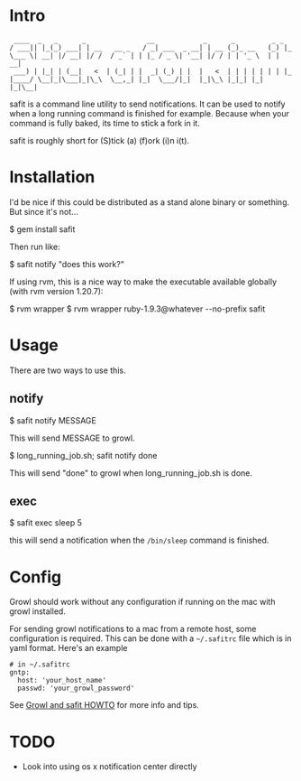 # Intro
     ____  _   _      _               __            _      _         _ _
    / ___|| |_(_) ___| | __   __ _   / _| ___  _ __| | __ (_)_ __   (_) |_
    \___ \| __| |/ __| |/ /  / _` | | |_ / _ \| '__| |/ / | | '_ \  | | __|
     ___) | |_| | (__|   <  | (_| | |  _| (_) | |  |   <  | | | | | | | |_
    |____/ \__|_|\___|_|\_\  \__,_| |_|  \___/|_|  |_|\_\ |_|_| |_| |_|\__|


safit is a command line utility to send notifications. It can be used to
notify when a long running command is finished for example. Because when
your command is fully baked, its time to stick a fork in it.

safit is roughly short for (S)tick (a) (f)ork (i)n i(t).

# Installation

I'd be nice if this could be distributed as a stand alone binary or
something. But since it's not...

   $ gem install safit

Then run like:

   $ safit notify "does this work?"

If using rvm, this is a nice way to make the executable available
globally (with rvm version 1.20.7):

  $ rvm wrapper
  $ rvm wrapper ruby-1.9.3@whatever --no-prefix safit
   
# Usage

There are two ways to use this.

## notify

  $ safit notify MESSAGE

This will send MESSAGE to growl.

  $ long_running_job.sh; safit notify done

This will send "done" to growl when long_running_job.sh is done.

## exec

  $ safit exec sleep 5

this will send a notification when the `/bin/sleep` command is
finished.

# Config

Growl should work without any configuration if running on the mac with
growl installed.

For sending growl notifications to a mac from a remote host, some
configuration is required. This can be done with a `~/.safitrc` file which is
in yaml format. Here's an example

    # in ~/.safitrc
    gntp:
      host: 'your_host_name'
      passwd: 'your_growl_password'

See [Growl and safit HOWTO](https://github.com/ajh/safit/wiki/Growl-and-safit-HOWTO) for more info and tips.

# TODO

* Look into using os x notification center directly
